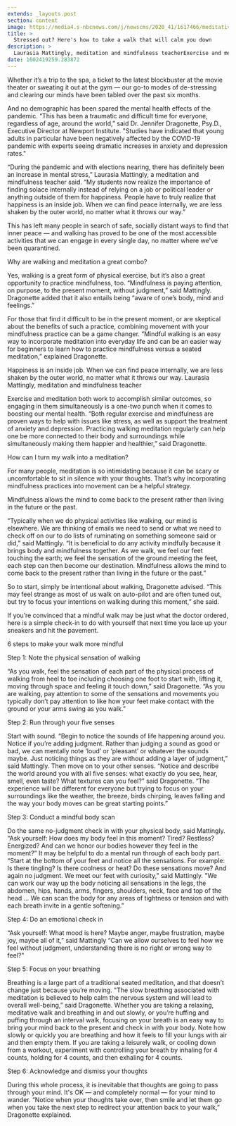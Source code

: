 ```yaml
--- 
extends: _layouts.post 
section: content 
image: https://media4.s-nbcnews.com/j/newscms/2020_41/1617466/meditative-walk-kb-main-201008_515472cddabda351be56b3e4dcbf5582.social_share_1200x630_center.jpg 
title: > 
  Stressed out? Here's how to take a walk that will calm you down 
description: > 
  Laurasia Mattingly, meditation and mindfulness teacherExercise and meditation both work to accomplish similar outcomes, so engaging in them simultaneously is a one-two punch when it comes to boosting our mental health.As we walk, we feel our feet touching the earth; we feel the sensation of the ground meeting the feet, each step can then become our destination.“Ask yourself: How does my body feel in this moment?"The slow breathing associated with meditation is believed to help calm the nervous system and will lead to overall well-being,” said Dragonette.“Notice when your thoughts take over, then smile and let them go when you take the next step to redirect your attention back to your walk,” Dragonette explained. 
date: 1602419259.283872 
--- 
```

Whether it’s a trip to the spa, a ticket to the latest blockbuster at the movie theater or sweating it out at the gym — our go-to modes of de-stressing and clearing our minds have been tabled over the past six months.

And no demographic has been spared the mental health effects of the pandemic. “This has been a traumatic and difficult time for everyone, regardless of age, around the world,” said Dr. Jennifer Dragonette, Psy.D., Executive Director at Newport Institute. "Studies have indicated that young adults in particular have been negatively affected by the COVID-19 pandemic with experts seeing dramatic increases in anxiety and depression rates."

“During the pandemic and with elections nearing, there has definitely been an increase in mental stress,” Laurasia Mattingly, a meditation and mindfulness teacher said. “My students now realize the importance of finding solace internally instead of relying on a job or political leader or anything outside of them for happiness. People have to truly realize that happiness is an inside job. When we can find peace internally, we are less shaken by the outer world, no matter what it throws our way.”

This has left many people in search of safe, socially distant ways to find that inner peace — and walking has proved to be one of the most accessible activities that we can engage in every single day, no matter where we've been quarantined.

Why are walking and meditation a great combo?

Yes, walking is a great form of physical exercise, but it’s also a great opportunity to practice mindfulness, too. “Mindfulness is paying attention, on purpose, to the present moment, without judgment,” said Mattingly. Dragonette added that it also entails being “aware of one’s body, mind and feelings.”

For those that find it difficult to be in the present moment, or are skeptical about the benefits of such a practice, combining movement with your mindfulness practice can be a game changer. “Mindful walking is an easy way to incorporate meditation into everyday life and can be an easier way for beginners to learn how to practice mindfulness versus a seated meditation,” explained Dragonette.

Happiness is an inside job. When we can find peace internally, we are less shaken by the outer world, no matter what it throws our way. Laurasia Mattingly, meditation and mindfulness teacher

Exercise and meditation both work to accomplish similar outcomes, so engaging in them simultaneously is a one-two punch when it comes to boosting our mental health. “Both regular exercise and mindfulness are proven ways to help with issues like stress, as well as support the treatment of anxiety and depression. Practicing walking meditation regularly can help one be more connected to their body and surroundings while simultaneously making them happier and healthier,” said Dragonette.

How can I turn my walk into a meditation?

For many people, meditation is so intimidating because it can be scary or uncomfortable to sit in silence with your thoughts. That’s why incorporating mindfulness practices into movement can be a helpful strategy.

Mindfulness allows the mind to come back to the present rather than living in the future or the past.

“Typically when we do physical activities like walking, our mind is elsewhere. We are thinking of emails we need to send or what we need to check off on our to do lists of ruminating on something someone said or did,” said Mattingly. “It is beneficial to do any activity mindfully because it brings body and mindfulness together. As we walk, we feel our feet touching the earth; we feel the sensation of the ground meeting the feet, each step can then become our destination. Mindfulness allows the mind to come back to the present rather than living in the future or the past.”

So to start, simply be intentional about walking, Dragonette advised. “This may feel strange as most of us walk on auto-pilot and are often tuned out, but try to focus your intentions on walking during this moment,” she said.

If you’re convinced that a mindful walk may be just what the doctor ordered, here is a simple check-in to do with yourself that next time you lace up your sneakers and hit the pavement.

6 steps to make your walk more mindful

Step 1: Note the physical sensation of walking

“As you walk, feel the sensation of each part of the physical process of walking from heel to toe including choosing one foot to start with, lifting it, moving through space and feeling it touch down,” said Dragonette. “As you are walking, pay attention to some of the sensations and movements you typically don’t pay attention to like how your feet make contact with the ground or your arms swing as you walk.”

Step 2: Run through your five senses

Start with sound. “Begin to notice the sounds of life happening around you. Notice if you’re adding judgment. Rather than judging a sound as good or bad, we can mentally note ‘loud’ or ‘pleasant’ or whatever the sounds maybe. Just noticing things as they are without adding a layer of judgment,” said Mattingly. Then move on to your other senses. “Notice and describe the world around you with all five senses: what exactly do you see, hear, smell, even taste? What textures can you feel?” said Dragonette. “The experience will be different for everyone but trying to focus on your surroundings like the weather, the breeze, birds chirping, leaves falling and the way your body moves can be great starting points.”

Step 3: Conduct a mindful body scan

Do the same no-judgment check in with your physical body, said Mattingly. “Ask yourself: How does my body feel in this moment? Tired? Restless? Energized? And can we honor our bodies however they feel in the moment?” It may be helpful to do a mental run through of each body part. “Start at the bottom of your feet and notice all the sensations. For example: Is there tingling? Is there coolness or heat? Do these sensations move? And again no judgment. We meet our feet with curiosity," said Mattingly. "We can work our way up the body noticing all sensations in the legs, the abdomen, hips, hands, arms, fingers, shoulders, neck, face and top of the head ... We can scan the body for any areas of tightness or tension and with each breath invite in a gentle softening.”

Step 4: Do an emotional check in

“Ask yourself: What mood is here? Maybe anger, maybe frustration, maybe joy, maybe all of it,” said Mattingly “Can we allow ourselves to feel how we feel without judgment, understanding there is no right or wrong way to feel?"

Step 5: Focus on your breathing

Breathing is a large part of a traditional seated meditation, and that doesn’t change just because you’re moving. "The slow breathing associated with meditation is believed to help calm the nervous system and will lead to overall well-being,” said Dragonette. Whether you are taking a relaxing, meditative walk and breathing in and out slowly, or you’re huffing and puffing through an interval walk, focusing on your breath is an easy way to bring your mind back to the present and check in with your body. Note how slowly or quickly you are breathing and how it feels to fill your lungs with air and then empty them. If you are taking a leisurely walk, or cooling down from a workout, experiment with controlling your breath by inhaling for 4 counts, holding for 4 counts, and then exhaling for 4 counts.

Step 6: Acknowledge and dismiss your thoughts

During this whole process, it is inevitable that thoughts are going to pass through your mind. It's OK — and completely normal — for your mind to wander. “Notice when your thoughts take over, then smile and let them go when you take the next step to redirect your attention back to your walk,” Dragonette explained.